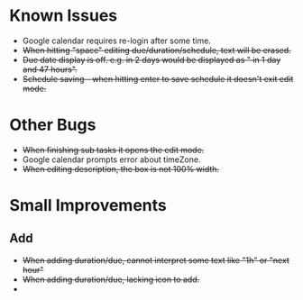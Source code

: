 




# Known Issues
- Google calendar requires re-login after some time.
- ~~When hitting "space" editing due/duration/schedule, text will be erased.~~
- ~~Due date display is off. e.g. in 2 days would be displayed as " in 1 day and 47 hours".~~
- ~~Schedule saving - when hitting enter to save schedule it doesn't exit edit mode.~~


# Other Bugs
- ~~When finishing sub tasks it opens the edit mode.~~
- Google calendar prompts error about timeZone.
- ~~When editing description, the box is not 100% width.~~


# Small Improvements
## Add
- ~~When adding duration/due, cannot interpret some text like "1h" or "next hour"~~
- ~~When adding duration/due, lacking icon to add.~~
- 

